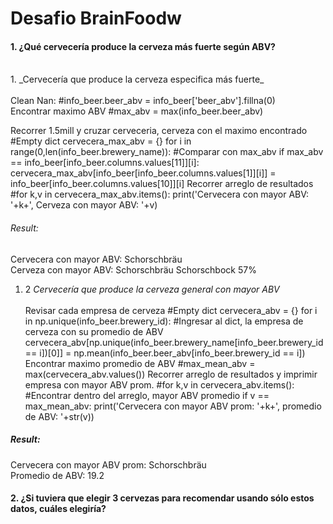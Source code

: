 # Desafio BrainFoodw
#### 1. ¿Qué cervecería produce la cerveza más fuerte según ABV?
<br>
1. _Cervecería que produce la cerveza especifica más fuerte_
<br><br>
Clean Nan:
    #info_beer.beer_abv = info_beer['beer_abv'].fillna(0)
<br>
Encontrar maximo ABV
    #max_abv = max(info_beer.beer_abv)
<br>


Recorrer 1.5mill y cruzar cerveceria, cerveza con el maximo encontrado
    #Empty dict
    cervecera_max_abv = {}
    for i in range(0,len(info_beer.brewery_name)):
    #Comparar con max_abv
    if max_abv == info_beer[info_beer.columns.values[11]][i]:
        cervecera_max_abv[info_beer[info_beer.columns.values[1]][i]] = info_beer[info_beer.columns.values[10]][i]
Recorrer arreglo de resultados
    #for k,v in cervecera_max_abv.items():
         print('Cervecera con mayor ABV: '+k+', Cerveza con mayor ABV: '+v)

###### Result:
Cervecera con mayor ABV: Schorschbräu
<br>
Cerveza con mayor ABV: Schorschbräu Schorschbock 57%

1. 2 _Cervecería que produce la cerveza general con mayor ABV_
<br><br>
Revisar cada empresa de cerveza
    #Empty dict
    cervecera_abv = {}
    for i in np.unique(info_beer.brewery_id):
        #Ingresar al dict, la empresa de cerveza con su promedio de ABV
        cervecera_abv[np.unique(info_beer.brewery_name[info_beer.brewery_id == i])[0]] = np.mean(info_beer.beer_abv[info_beer.brewery_id == i])
Encontrar maximo promedio de ABV
    #max_mean_abv = max(cervecera_abv.values())
Recorrer arreglo de resultados y imprimir empresa con mayor ABV prom.
    #for k,v in cervecera_abv.items():
        #Encontrar dentro del arreglo, mayor ABV promedio
        if v == max_mean_abv:
           print('Cervecera con mayor ABV prom: '+k+', promedio de ABV: '+str(v))

##### Result:
Cervecera con mayor ABV prom: Schorschbräu
<br>
Promedio de ABV: 19.2

#### 2.	¿Si tuviera que elegir 3 cervezas para recomendar usando sólo estos datos, cuáles elegiría?
